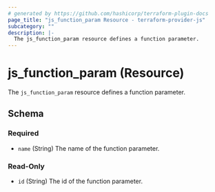 ```yaml
---
# generated by https://github.com/hashicorp/terraform-plugin-docs
page_title: "js_function_param Resource - terraform-provider-js"
subcategory: ""
description: |-
  The js_function_param resource defines a function parameter.
---
```


# js_function_param (Resource)

The `js_function_param` resource defines a function parameter.



<!-- schema generated by tfplugindocs -->
## Schema

### Required

- `name` (String) The name of the function parameter.

### Read-Only

- `id` (String) The id of the function parameter.
